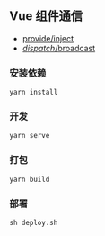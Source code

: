 ## Vue 组件通信
* [provide/inject](https://excalidraw.com/#json=5445682290753536,WFG4tDiknL5JUXj32c7NgA)
* [$dispatch/$broadcast](https://excalidraw.com/#json=5994825669148672,_3BFGMqxrnsEjBuuJcH_4g)
### 安装依赖
```
yarn install
```

### 开发
```
yarn serve
```

### 打包
```
yarn build
```

### 部署
```shell script
sh deploy.sh
```
